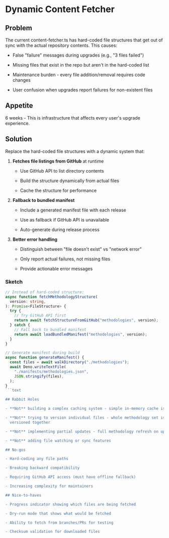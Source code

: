 # Dynamic Content Fetcher

## Problem

The current content-fetcher.ts has hard-coded file structures that get out of
sync with the actual repository contents. This causes:

- False "failure" messages during upgrades (e.g., "3 files failed")

- Missing files that exist in the repo but aren't in the hard-coded list

- Maintenance burden - every file addition/removal requires code changes

- User confusion when upgrades report failures for non-existent files

## Appetite

6 weeks - This is infrastructure that affects every user's upgrade experience.

## Solution

Replace the hard-coded file structures with a dynamic system that:

1. **Fetches file listings from GitHub** at runtime

   - Use GitHub API to list directory contents

   - Build the structure dynamically from actual files

   - Cache the structure for performance

2. **Fallback to bundled manifest**

   - Include a generated manifest file with each release

   - Use as fallback if GitHub API is unavailable

   - Auto-generate during release process

3. **Better error handling**

   - Distinguish between "file doesn't exist" vs "network error"

   - Only report actual failures, not missing files

   - Provide actionable error messages

### Sketch

````typescript
// Instead of hard-coded structure:
async function fetchMethodologyStructure(
  version: string,
): Promise<FileStructure> {
  try {
    // Try GitHub API first
    return await fetchStructureFromGitHub("methodologies", version);
  } catch {
    // Fall back to bundled manifest
    return await loadBundledManifest("methodologies", version);
  }
}

// Generate manifest during build
async function generateManifest() {
  const files = await walkDirectory("./methodologies");
  await Deno.writeTextFile(
    "./manifests/methodologies.json",
    JSON.stringify(files),
  );
}
```text

## Rabbit Holes

- **Not** building a complex caching system - simple in-memory cache is enough

- **Not** trying to version individual files - whole methodology set is
  versioned together

- **Not** implementing partial updates - full methodology refresh on upgrade

- **Not** adding file watching or sync features

## No-gos

- Hard-coding any file paths

- Breaking backward compatibility

- Requiring GitHub API access (must have offline fallback)

- Increasing complexity for maintainers

## Nice-to-haves

- Progress indicator showing which files are being fetched

- Dry-run mode that shows what would be fetched

- Ability to fetch from branches/PRs for testing

- Checksum validation for downloaded files
````
